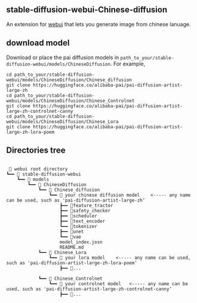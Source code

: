 ## stable-diffusion-webui-Chinese-diffusion
An extension for [webui](https://github.com/AUTOMATIC1111/stable-diffusion-webui) that lets you generate image from chinese lanuage.

## download model

Download or place the pai diffusion models in `path_to_your/stable-diffusion-webui/models/ChineseDiffusion`. 
For example,
```
cd path_to_your/stable-diffusion-webui/models/ChineseDiffusion/Chinese_diffusion 
git clone https://huggingface.co/alibaba-pai/pai-diffusion-artist-large-zh 
cd path_to_your/stable-diffusion-webui/models/ChineseDiffusion/Chinese_Controlnet 
git clone https://huggingface.co/alibaba-pai/pai-diffusion-artist-large-zh-controlnet-canny
cd path_to_your/stable-diffusion-webui/models/ChineseDiffusion/Chinese_Lora 
git clone https://huggingface.co/alibaba-pai/pai-diffusion-artist-large-zh-lora-poem
```

## Directories tree
```

 📁 webui root directory
┗━━ 📁 stable-diffusion-webui
    ┗━━ 📁 models                            
        ┗━━ 📁 ChineseDiffusion    
            ┗━━ 📁 Chinese_diffusion                              
                ┗━━ 📁 your chinese diffusion model    <----- any name can be used, such as 'pai-diffusion-artist-large-zh‘
                    ┣━━ 📁feature_tractor                
                    ┣━━ 📁safety_checker                     
                    ┣━━ 📁scheduler
                    ┣━━ 📁text_encoder 
                    ┗━━ 📁tokenizer 
                    ┣━━ 📁unet
                    ┗━━ 📁vae
                    model_index.josn
                    README.md
            ┗━━ 📁 Chinese_Lora
                ┗━━ 📁 your lora model    <----- any name can be used, such as 'pai-diffusion-artist-large-zh-lora-poem‘
                    ┣━━ 📁...               

            ┗━━ 📁 Chinese_Controlnet                              
                ┗━━ 📁 your controlnet model   <----- any name can be used, such as 'pai-diffusion-artist-large-zh-controlnet-canny‘
                    ┣━━ 📁...   


```

